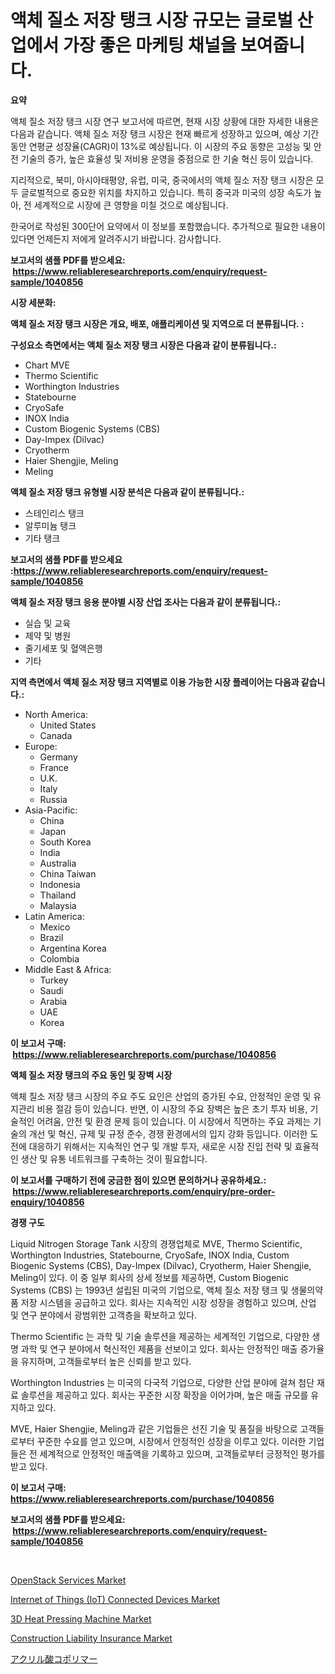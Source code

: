 <p><h1>액체 질소 저장 탱크 시장 규모는 글로벌 산업에서 가장 좋은 마케팅 채널을 보여줍니다.</h1></p><p><strong>요약</strong></p>
<p><p>액체 질소 저장 탱크 시장 연구 보고서에 따르면, 현재 시장 상황에 대한 자세한 내용은 다음과 같습니다. 액체 질소 저장 탱크 시장은 현재 빠르게 성장하고 있으며, 예상 기간 동안 연평균 성장율(CAGR)이 13%로 예상됩니다. 이 시장의 주요 동향은 고성능 및 안전 기술의 증가, 높은 효율성 및 저비용 운영을 중점으로 한 기술 혁신 등이 있습니다.</p><p>지리적으로, 북미, 아시아태평양, 유럽, 미국, 중국에서의 액체 질소 저장 탱크 시장은 모두 글로벌적으로 중요한 위치를 차지하고 있습니다. 특히 중국과 미국의 성장 속도가 높아, 전 세계적으로 시장에 큰 영향을 미칠 것으로 예상됩니다.</p><p>한국어로 작성된 300단어 요약에서 이 정보를 포함했습니다. 추가적으로 필요한 내용이 있다면 언제든지 저에게 알려주시기 바랍니다. 감사합니다.</p></p>
<p><strong>보고서의 샘플 PDF를 받으세요: &nbsp;<a href="https://www.reliableresearchreports.com/enquiry/request-sample/1040856">https://www.reliableresearchreports.com/enquiry/request-sample/1040856</a></strong></p>
<p><strong>시장 세분화:</strong></p>
<p><strong> 액체 질소 저장 탱크 시장은 개요, 배포, 애플리케이션 및 지역으로 더 분류됩니다. :</strong></p>
<p><strong>구성요소 측면에서는 액체 질소 저장 탱크 시장은 다음과 같이 분류됩니다.:</strong></p>
<p><ul><li>Chart MVE</li><li>Thermo Scientific</li><li>Worthington Industries</li><li>Statebourne</li><li>CryoSafe</li><li>INOX India</li><li>Custom Biogenic Systems (CBS)</li><li>Day-Impex (Dilvac)</li><li>Cryotherm</li><li>Haier Shengjie, Meling</li><li>Meling</li></ul></p>
<p><strong> 액체 질소 저장 탱크 유형별 시장 분석은 다음과 같이 분류됩니다.:</strong></p>
<p><ul><li>스테인리스 탱크</li><li>알루미늄 탱크</li><li>기타 탱크</li></ul></p>
<p><strong>보고서의 샘플 PDF를 받으세요 :<a href="https://www.reliableresearchreports.com/enquiry/request-sample/1040856">https://www.reliableresearchreports.com/enquiry/request-sample/1040856</a></strong></p>
<p><strong> 액체 질소 저장 탱크 응용 분야별 시장 산업 조사는 다음과 같이 분류됩니다.:</strong></p>
<p><ul><li>실습 및 교육</li><li>제약 및 병원</li><li>줄기세포 및 혈액은행</li><li>기타</li></ul></p>
<p><strong>지역 측면에서 액체 질소 저장 탱크 지역별로 이용 가능한 시장 플레이어는 다음과 같습니다.:</strong></p>
<p><ul>
    <li>
        North America:
        <ul>
            <li>United States</li>
            <li>Canada</li>
        </ul>
    </li>
    <li>
        Europe:
        <ul>
            <li>Germany</li>
            <li>France</li>
            <li>U.K.</li>
            <li>Italy</li>
            <li>Russia</li>
        </ul>
    </li>
    <li>
        Asia-Pacific:
        <ul>
            <li>China</li>
            <li>Japan</li>
            <li>South Korea</li>
            <li>India</li>
            <li>Australia</li>
            <li>China Taiwan</li>
            <li>Indonesia</li>
            <li>Thailand</li>
            <li>Malaysia</li>
        </ul>
    </li>
    <li>
        Latin America:
        <ul>
            <li>Mexico</li>
            <li>Brazil</li>
            <li>Argentina Korea</li>
            <li>Colombia</li>
        </ul>
    </li>
    <li>
        Middle East & Africa:
        <ul>
            <li>Turkey</li>
            <li>Saudi</li>
            <li>Arabia</li>
            <li>UAE</li>
            <li>Korea</li>
        </ul>
    </li>
    </ul></p>
<p><strong>이 보고서 구매: &nbsp;<a href="https://www.reliableresearchreports.com/purchase/1040856">https://www.reliableresearchreports.com/purchase/1040856</a></strong></p>
<p><strong>액체 질소 저장 탱크의 주요 동인 및 장벽 시장</strong></p>
<p><p>액체 질소 저장 탱크 시장의 주요 주도 요인은 산업의 증가된 수요, 안정적인 운영 및 유지관리 비용 절감 등이 있습니다. 반면, 이 시장의 주요 장벽은 높은 초기 투자 비용, 기술적인 어려움, 안전 및 환경 문제 등이 있습니다. 이 시장에서 직면하는 주요 과제는 기술의 개선 및 혁신, 규제 및 규정 준수, 경쟁 환경에서의 입지 강화 등입니다. 이러한 도전에 대응하기 위해서는 지속적인 연구 및 개발 투자, 새로운 시장 진입 전략 및 효율적인 생산 및 유통 네트워크를 구축하는 것이 필요합니다.</p></p>
<p><strong>이 보고서를 구매하기 전에 궁금한 점이 있으면 문의하거나 공유하세요.: &nbsp;<a href="https://www.reliableresearchreports.com/enquiry/pre-order-enquiry/1040856">https://www.reliableresearchreports.com/enquiry/pre-order-enquiry/1040856</a></strong></p>
<p><strong>경쟁 구도</strong></p>
<p><p>Liquid Nitrogen Storage Tank 시장의 경쟁업체로 MVE, Thermo Scientific, Worthington Industries, Statebourne, CryoSafe, INOX India, Custom Biogenic Systems (CBS), Day-Impex (Dilvac), Cryotherm, Haier Shengjie, Meling이 있다. 이 중 일부 회사의 상세 정보를 제공하면, Custom Biogenic Systems (CBS) 는 1993년 설립된 미국의 기업으로, 액체 질소 저장 탱크 및 생물의약품 저장 시스템을 공급하고 있다. 회사는 지속적인 시장 성장을 경험하고 있으며, 산업 및 연구 분야에서 광범위한 고객층을 확보하고 있다.</p><p>Thermo Scientific 는 과학 및 기술 솔루션을 제공하는 세계적인 기업으로, 다양한 생명 과학 및 연구 분야에서 혁신적인 제품을 선보이고 있다. 회사는 안정적인 매출 증가율을 유지하며, 고객들로부터 높은 신뢰를 받고 있다.</p><p>Worthington Industries 는 미국의 다국적 기업으로, 다양한 산업 분야에 걸쳐 첨단 재료 솔루션을 제공하고 있다. 회사는 꾸준한 시장 확장을 이어가며, 높은 매출 규모를 유지하고 있다.</p><p>MVE, Haier Shengjie, Meling과 같은 기업들은 선진 기술 및 품질을 바탕으로 고객들로부터 꾸준한 수요를 얻고 있으며, 시장에서 안정적인 성장을 이루고 있다. 이러한 기업들은 전 세계적으로 안정적인 매출액을 기록하고 있으며, 고객들로부터 긍정적인 평가를 받고 있다.</p></p>
<p><strong>이 보고서 구매: &nbsp; <a href="https://www.reliableresearchreports.com/purchase/1040856">https://www.reliableresearchreports.com/purchase/1040856</a></strong></p>
<p><strong>보고서의 샘플 PDF를 받으세요: &nbsp;<a href="https://www.reliableresearchreports.com/enquiry/request-sample/1040856">https://www.reliableresearchreports.com/enquiry/request-sample/1040856</a></strong><strong></strong></p>
<p>&nbsp;</p>
<p><p><a href="https://butternut-bug-553.notion.site/OpenStack-Services-Market-Offers-Provide-Insightful-Data-for-the-Time-Period-from-2024-to-2031-and-a-2992c7d82d5d47fe9c607f3194600405">OpenStack Services Market</a></p><p><a href="https://invited-way-688.notion.site/Internet-of-Things-IoT-Connected-Devices-Market-Size-2024-2031-Global-Industrial-Analysis-Key-G-55e6d68c3c90473fafc6c02dfb59427c">Internet of Things (IoT) Connected Devices Market</a></p><p><a href="https://view.publitas.com/reportprime-1/3d-heat-pressing-machine-market-size-reflecting-a-forecast-till-2030-market-by-type-by-application-and-by-geography/">3D Heat Pressing Machine Market</a></p><p><a href="https://issuu.com/reportprime-2/docs/construction-liability-insurance-market-size-2030.">Construction Liability Insurance Market</a></p><p><a href="https://github.com/ksxzwxabcuynh011/Market-Research-Report-List-1/blob/main/1149890190169.md">アクリル酸コポリマー</a></p></p>